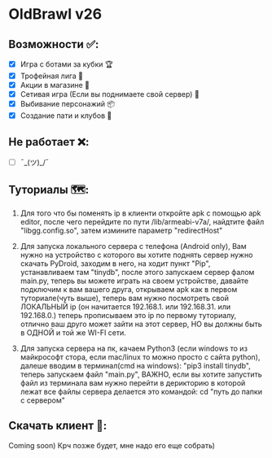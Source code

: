 # OldBrawl v26

## Возможности ✅:
- [x] Игра с ботами за кубки 🏆
- [x] Трофейная лига 💎
- [x] Акции в магазине 🎁
- [x] Сетивая игра (Если вы поднимаете свой сервер) 👥
- [x] Выбивание персонажий 📦
- [x] Создание пати и клубов 👑

## Не работает ❌:
- [ ] ¯\_(ツ)_/¯

## Туториалы 🗺️:
1. Для того что бы поменять ip в клиенти откройте apk с помощью apk editor, после чего перейдите по пути /lib/armeabi-v7a/, найдтите файл "libgg.config.so", затем измините параметр "redirectHost"

2. Для запуска локального сервера с телефона (Android only), Вам нужно на устройство с которого вы хотите поднять сервер нужно скачать PyDroid, заходим в него, на ходит пункт "Pip", устанавливаем там "tinydb", после этого запускаем сервер фалом main.py, теперь вы можете играть на своем устройстве, давайте подключим к вам вашего друга, открываем apk как в первом туториале(чуть выше), теперь вам нужно посмотреть свой ЛОКАЛЬНЫЙ ip (он начитается 192.168.1. или 192.168.31. или 192.168.0.) теперь прописываем это ip по первому туториалу, отлично ваш друго может зайти на этот сервер, НО вы должны быть в ОДНОЙ и той же WI-FI сети.

3. Для запуска сервера на пк, качаем Python3 (если windows то из майкрософт стора, если mac/linux то можно просто с сайта python), далеше вводим в терминал(cmd на windows): "pip3 install tinydb", теперь запускаем файл "main.py", ВАЖНО, если вы хотите запустить файл из терминала вам нужно перейти в дерикторию в которой лежат все файлы сервера делается это командой: cd "путь до папки с сервером"
## Скачать клиент 📱:

Coming soon) Крч позже будет, мне надо его еще собрать)
